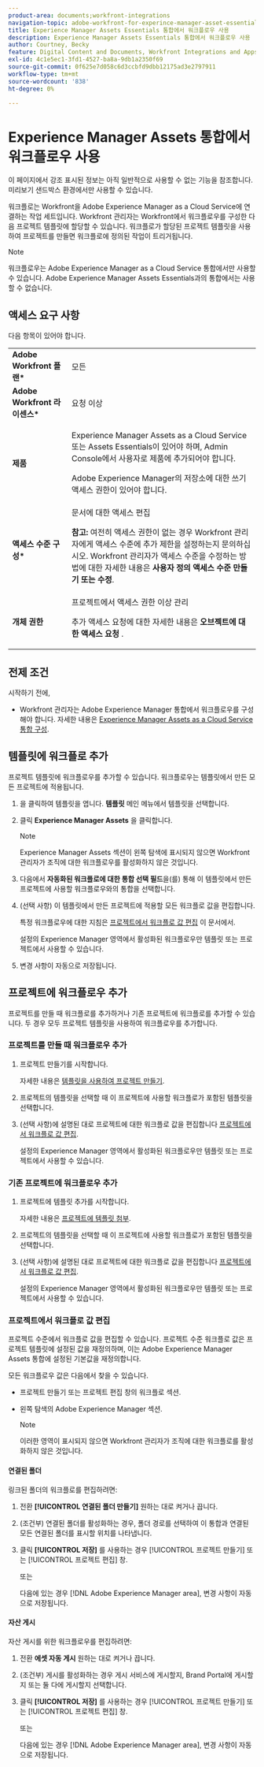 ```yaml
---
product-area: documents;workfront-integrations
navigation-topic: adobe-workfront-for-experince-manager-asset-essentials
title: Experience Manager Assets Essentials 통합에서 워크플로우 사용
description: Experience Manager Assets Essentials 통합에서 워크플로우 사용
author: Courtney, Becky
feature: Digital Content and Documents, Workfront Integrations and Apps
exl-id: 4c1e5ec1-3fd1-4527-ba8a-9db1a2350f69
source-git-commit: 0f625e7d058c6d3ccbfd9dbb12175ad3e2797911
workflow-type: tm+mt
source-wordcount: '838'
ht-degree: 0%

---
```


# Experience Manager Assets 통합에서 워크플로우 사용

<span class="preview">이 페이지에서 강조 표시된 정보는 아직 일반적으로 사용할 수 없는 기능을 참조합니다. 미리보기 샌드박스 환경에서만 사용할 수 있습니다.</span>

워크플로는 Workfront을 Adobe Experience Manager as a Cloud Service에 연결하는 작업 세트입니다. Workfront 관리자는 Workfront에서 워크플로우를 구성한 다음 프로젝트 템플릿에 할당할 수 있습니다. 워크플로가 할당된 프로젝트 템플릿을 사용하여 프로젝트를 만들면 워크플로에 정의된 작업이 트리거됩니다.

>[!NOTE]
>
>워크플로우는 Adobe Experience Manager as a Cloud Service 통합에서만 사용할 수 있습니다. Adobe Experience Manager Assets Essentials과의 통합에서는 사용할 수 없습니다.


## 액세스 요구 사항

다음 항목이 있어야 합니다.

<table>
  <tr>
   <td><strong>Adobe Workfront 플랜*</strong>
   </td>
   <td>모든
   </td>
  </tr>
  <tr>
   <td><strong>Adobe Workfront 라이센스*</strong>
   </td>
   <td>요청 이상
   </td>
  </tr>
  <tr>
   <td><strong>제품</strong>
   </td>
   <td><p>Experience Manager Assets as a Cloud Service 또는 Assets Essentials이 있어야 하며, Admin Console에서 사용자로 제품에 추가되어야 합니다.</p><p>Adobe Experience Manager의 저장소에 대한 쓰기 액세스 권한이 있어야 합니다.</p>
   </td>
  </tr>
  <tr>
   <td><strong>액세스 수준 구성*</strong>
   </td>
   <td>문서에 대한 액세스 편집
<p>
<strong>참고: </strong>여전히 액세스 권한이 없는 경우 Workfront 관리자에게 액세스 수준에 추가 제한을 설정하는지 문의하십시오. Workfront 관리자가 액세스 수준을 수정하는 방법에 대한 자세한 내용은 <strong>사용자 정의 액세스 수준 만들기 또는 수정</strong>.
   </td>
  </tr>
  <tr>
   <td><strong>개체 권한</strong>
   </td>
   <td>프로젝트에서 액세스 권한 이상 관리 
<p>
추가 액세스 요청에 대한 자세한 내용은 <strong>오브젝트에 대한 액세스 요청 </strong>.
   </td>
  </tr>
</table>

## 전제 조건

시작하기 전에,

* Workfront 관리자는 Adobe Experience Manager 통합에서 워크플로우를 구성해야 합니다. 자세한 내용은 [Experience Manager Assets as a Cloud Service 통합 구성](../../administration-and-setup/configure-integrations/configure-aacs-integration.md#set-up-workflows-optional).

## 템플릿에 워크플로 추가

프로젝트 템플릿에 워크플로우를 추가할 수 있습니다. 워크플로우는 템플릿에서 만든 모든 프로젝트에 적용됩니다.

1. 을 클릭하여 템플릿을 엽니다. **템플릿** 메인 메뉴에서 템플릿을 선택합니다.
1. 클릭 **Experience Manager Assets** 을 클릭합니다.

   >[!NOTE]
   >
   >Experience Manager Assets 섹션이 왼쪽 탐색에 표시되지 않으면 Workfront 관리자가 조직에 대한 워크플로우를 활성화하지 않은 것입니다. <!--Is this right?-->

1. 다음에서 **자동화된 워크플로에 대한 통합 선택 필드**&#x200B;을(를) 통해 이 템플릿에서 만든 프로젝트에 사용할 워크플로우와의 통합을 선택합니다.
1. (선택 사항) 이 템플릿에서 만든 프로젝트에 적용할 모든 워크플로 값을 편집합니다.

   특정 워크플로우에 대한 지침은 [프로젝트에서 워크플로 값 편집](#edit-workflow-values-in-a-project) 이 문서에서.

   설정의 Experience Manager 영역에서 활성화된 워크플로우만 템플릿 또는 프로젝트에서 사용할 수 있습니다.

1. 변경 사항이 자동으로 저장됩니다. <!-- do they though??-->

## 프로젝트에 워크플로우 추가

프로젝트를 만들 때 워크플로를 추가하거나 기존 프로젝트에 워크플로를 추가할 수 있습니다. 두 경우 모두 프로젝트 템플릿을 사용하여 워크플로우를 추가합니다.

### 프로젝트를 만들 때 워크플로우 추가

1. 프로젝트 만들기를 시작합니다.

   자세한 내용은 [템플릿을 사용하여 프로젝트 만들기](/help/quicksilver/manage-work/projects/create-projects/create-project-from-template.md).

1. 프로젝트의 템플릿을 선택할 때 이 프로젝트에 사용할 워크플로가 포함된 템플릿을 선택합니다.
1. (선택 사항)에 설명된 대로 프로젝트에 대한 워크플로 값을 편집합니다 [프로젝트에서 워크플로 값 편집](#edit-workflow-values-in-a-project).

   설정의 Experience Manager 영역에서 활성화된 워크플로우만 템플릿 또는 프로젝트에서 사용할 수 있습니다.


### 기존 프로젝트에 워크플로우 추가

1. 프로젝트에 템플릿 추가를 시작합니다.

   자세한 내용은 [프로젝트에 템플릿 첨부](/help/quicksilver/manage-work/projects/create-and-manage-templates/attach-template-to-project.md).

1. 프로젝트의 템플릿을 선택할 때 이 프로젝트에 사용할 워크플로가 포함된 템플릿을 선택합니다.
1. (선택 사항)에 설명된 대로 프로젝트에 대한 워크플로 값을 편집합니다 [프로젝트에서 워크플로 값 편집](#edit-workflow-values-in-a-project).

   설정의 Experience Manager 영역에서 활성화된 워크플로우만 템플릿 또는 프로젝트에서 사용할 수 있습니다.

### 프로젝트에서 워크플로 값 편집

프로젝트 수준에서 워크플로 값을 편집할 수 있습니다. 프로젝트 수준 워크플로 값은 프로젝트 템플릿에 설정된 값을 재정의하며, 이는 Adobe Experience Manager Assets 통합에 설정된 기본값을 재정의합니다.

모든 워크플로우 값은 다음에서 찾을 수 있습니다.

* 프로젝트 만들기 또는 프로젝트 편집 창의 워크플로 섹션.
* 왼쪽 탐색의 Adobe Experience Manager 섹션.


  >[!NOTE]
  >
  >이러한 영역이 표시되지 않으면 Workfront 관리자가 조직에 대한 워크플로를 활성화하지 않은 것입니다.

#### 연결된 폴더

링크된 폴더의 워크플로를 편집하려면:

1. 전환 **[!UICONTROL 연결된 폴더 만들기]** 원하는 대로 켜거나 끕니다.
1. (조건부) 연결된 폴더를 활성화하는 경우, 폴더 경로를 선택하여 이 통합과 연결된 모든 연결된 폴더를 표시할 위치를 나타냅니다.
1. 클릭 **[!UICONTROL 저장]** 를 사용하는 경우 [!UICONTROL 프로젝트 만들기] 또는 [!UICONTROL 프로젝트 편집] 창.

   또는

   다음에 있는 경우 [!DNL Adobe Experience Manager area], 변경 사항이 자동으로 저장됩니다. <!--Do they though?-->


#### 자산 게시

<div class="preview">

자산 게시를 위한 워크플로우를 편집하려면:

1. 전환 **에셋 자동 게시** 원하는 대로 켜거나 끕니다.
1. (조건부) 게시를 활성화하는 경우 게시 서비스에 게시할지, Brand Portal에 게시할지 또는 둘 다에 게시할지 선택합니다.
1. 클릭 **[!UICONTROL 저장]** 를 사용하는 경우 [!UICONTROL 프로젝트 만들기] 또는 [!UICONTROL 프로젝트 편집] 창.

   또는

   다음에 있는 경우 [!DNL Adobe Experience Manager area], 변경 사항이 자동으로 저장됩니다. <!--Do they though?-->

</div>
